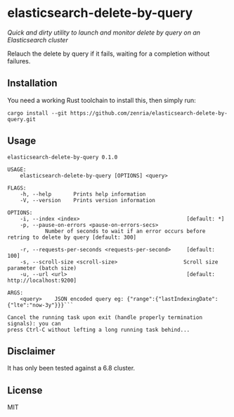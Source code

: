 # elasticsearch-delete-by-query

_Quick and dirty utility to launch and monitor delete by query on an Elasticsearch cluster_

Relauch the delete by query if it fails, waiting for a completion without failures.

## Installation

You need a working Rust toolchain to install this, then simply run:

```
cargo install --git https://github.com/zenria/elasticsearch-delete-by-query.git
```

## Usage

```
elasticsearch-delete-by-query 0.1.0

USAGE:
    elasticsearch-delete-by-query [OPTIONS] <query>

FLAGS:
    -h, --help       Prints help information
    -V, --version    Prints version information

OPTIONS:
    -i, --index <index>                                  [default: *]
    -p, --pause-on-errors <pause-on-errors-secs>
            Number of seconds to wait if an error occurs before retring to delete by query [default: 300]

    -r, --requests-per-seconds <requests-per-second>     [default: 100]
    -s, --scroll-size <scroll-size>                     Scroll size parameter (batch size)
    -u, --url <url>                                      [default: http://localhost:9200]

ARGS:
    <query>    JSON encoded query eg: {"range":{"lastIndexingDate":{"lte":"now-3y"}}}```

Cancel the running task upon exit (handle properly termination signals): you can 
press Ctrl-C without lefting a long running task behind...
```

## Disclaimer

It has only been tested against a 6.8 cluster.

## License

MIT
